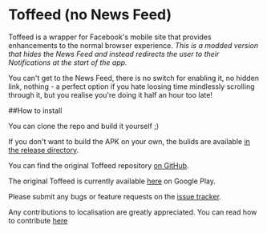 # Toffeed (no News Feed)
Toffeed is a wrapper for Facebook's mobile site that provides enhancements to the normal browser experience. *This is a modded version that hides the News Feed and instead redirects the user to their Notifications at the start of the app.*

You can't get to the News Feed, there is no switch for enabling it, no hidden link, nothing - a perfect option if you hate loosing time mindlessly scrolling through it, but you realise you're doing it half an hour too late!

##How to install

You can clone the repo and build it yourself ;)

If you don't want to build the APK on your own, the bulids are available [in the release directory]().

You can find the original Toffeed repository [on GitHub](https://github.com/JakeLane/Toffeed).

The original Toffeed is currently available [here](https://play.google.com/store/apps/details?id=me.jakelane.wrapperforfacebook) on Google Play.

Please submit any bugs or feature requests on the [issue tracker](https://github.com/JakeLane/Toffeed/issues/new).

Any contributions to localisation are greatly appreciated. You can read how to contribute [here](https://github.com/JakeLane/Toffeed/wiki/Localisation)
